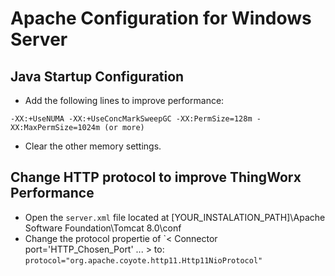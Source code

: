 # Apache Configuration for Windows Server

## Java Startup Configuration

* Add the following lines to improve performance:

``
-XX:+UseNUMA
-XX:+UseConcMarkSweepGC
-XX:PermSize=128m
-XX:MaxPermSize=1024m (or more)
``

* Clear the other memory settings.

## Change HTTP protocol to improve ThingWorx Performance

* Open the `server.xml` file located at [YOUR_INSTALATION_PATH]\Apache Software Foundation\Tomcat 8.0\conf 
* Change the protocol propertie of `< Connector port='HTTP_Chosen_Port' ... > to: ``protocol="org.apache.coyote.http11.Http11NioProtocol"``
